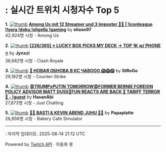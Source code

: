 # : 실시간 트위치 시청자수 Top 5

**1.** [![thumb](https://static-cdn.jtvnw.net/previews-ttv/live_user_eliasn97-320x180.jpg)](https://twitch.tv/eliasn97)
**[Among Us mit 12 Streamer und 3 Imposter 🤯🔥 | !iconleague !lyora !doku !eligella !gaming](https://twitch.tv/eliasn97)** by **eliasn97**<br>42,924명 시청  - Among Us

**2.** [![thumb](https://static-cdn.jtvnw.net/previews-ttv/live_user_jynxzi-320x180.jpg)](https://twitch.tv/Jynxzi)
**[[226/365] ⭐️ LUCKY BOX PICKS MY DECK -> TOP 1K w/ PHONE ⭐️](https://twitch.tv/Jynxzi)** by **Jynxzi**<br>36,682명 시청  - Clash Royale

**3.** [![thumb](https://static-cdn.jtvnw.net/previews-ttv/live_user_strogo-320x180.jpg)](https://twitch.tv/StRoGo)
**[🔴 НОВАЯ ОБНОВА В КС ЧАВООО 😱😱😱](https://twitch.tv/StRoGo)** by **StRoGo**<br>29,182명 시청  - Counter-Strike

**4.** [![thumb](https://static-cdn.jtvnw.net/previews-ttv/live_user_hasanabi-320x180.jpg)](https://twitch.tv/HasanAbi)
**[😡TRUMPxPUTIN TOMORROW😡FORMER BERNIE FOREIGN POLICY ADVISOR MATT DUSS🤬FUN REACTS ARE BACK 🤬 TARIFF TERROR🤬 - !guest](https://twitch.tv/HasanAbi)** by **HasanAbi**<br>27,873명 시청  - Just Chatting

**5.** [![thumb](https://static-cdn.jtvnw.net/previews-ttv/live_user_papaplatte-320x180.jpg)](https://twitch.tv/Papaplatte)
**[🧑‍🍳 BASTI & KEVIN ABEND JUHU 🧑‍🍳](https://twitch.tv/Papaplatte)** by **Papaplatte**<br>26,856명 시청  - Bakery Cafe Simulator


---
: 마지막 업데이트: 2025-08-14 21:12 UTC

Powered by [Twitch API](https://dev.twitch.tv/docs/api/reference) · 자동화 봇